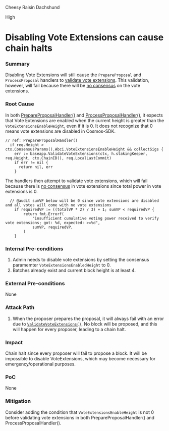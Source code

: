 Cheesy Raisin Dachshund

High

# Disabling Vote Extensions can cause chain halts

### Summary

Disabling Vote Extensions will still cause the `PrepareProposal` and `ProcessProposal` handlers to [validate vote extensions](https://github.com/sherlock-audit/2024-12-seda-protocol/blob/main/seda-chain/app/abci/handlers.go#L192-L196). This validation, however, will fail because there will be [no consensus](https://github.com/cosmos/cosmos-sdk/blob/v0.50.11/baseapp/abci_utils.go#L143-L148) on the vote extensions.

### Root Cause

In both [PrepareProposalHandler()](https://github.com/sherlock-audit/2024-12-seda-protocol/blob/main/seda-chain/app/abci/handlers.go#L192-L196) and [ProcessProposalHandler()](https://github.com/sherlock-audit/2024-12-seda-protocol/blob/main/seda-chain/app/abci/handlers.go#L237-L259), it expects that Vote Extensions are enabled when the current height is 
greater than the `VoteExtensionsEnableHeight`, even if it is 0. It does not recognize that 0 means vote extensions are disabled in Cosmos-SDK.

```golang
// ref: PrepareProposalHandler()
  if req.Height > ctx.ConsensusParams().Abci.VoteExtensionsEnableHeight && collectSigs {
    err := baseapp.ValidateVoteExtensions(ctx, h.stakingKeeper, req.Height, ctx.ChainID(), req.LocalLastCommit)
    if err != nil {
      return nil, err
    }
```

The handlers then attempt to validate vote extensions, which will fail because there is [no consensus](https://github.com/cosmos/cosmos-sdk/blob/v0.50.11/baseapp/abci_utils.go#L143-L148) in vote extensions since total power in vote extensions is 0.

```golang
  // @audit sumVP below will be 0 since vote extensions are disabled and all votes will come with no vote extensions
	if requiredVP := ((totalVP * 2) / 3) + 1; sumVP < requiredVP {
		return fmt.Errorf(
			"insufficient cumulative voting power received to verify vote extensions; got: %d, expected: >=%d",
			sumVP, requiredVP,
		)
	}
```

### Internal Pre-conditions

1. Admin needs to disable vote extensions by setting the consensus paramemter `VoteExtensionsEnabledHeight` to 0.
2. Batches already exist and current block height is at least 4.


### External Pre-conditions
None


### Attack Path
1. When the proposer prepares the proposal, it will always fail with an error due to [`ValidateVoteExtensions()`](https://github.com/sherlock-audit/2024-12-seda-protocol/blob/main/seda-chain/app/abci/handlers.go#L193). No block will be proposed, and this will happen for every proposer, leading to a chain halt.


### Impact
Chain halt since every proposer will fail to propose a block. It will be impossible to disable VoteExtensions, which may become necessary for emergency/operational purposes.


### PoC
None


### Mitigation
Consider adding the condition that `VoteExtensionsEnableHeight` is not 0 before validating vote extensions in both PrepareProposalHandler() and ProcessProposalHandler().